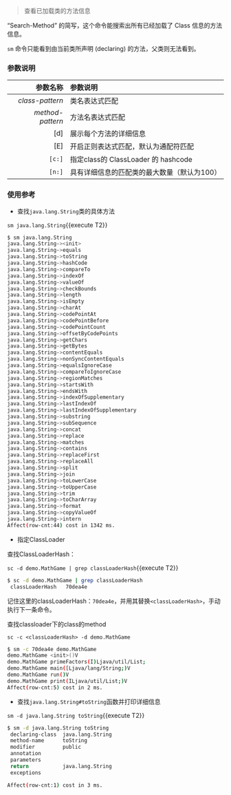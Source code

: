
> 查看已加载类的方法信息

“Search-Method” 的简写，这个命令能搜索出所有已经加载了 Class 信息的方法信息。

`sm` 命令只能看到由当前类所声明 (declaring) 的方法，父类则无法看到。

### 参数说明

|参数名称|参数说明|
|---:|:---|
|*class-pattern*|类名表达式匹配|
|*method-pattern*|方法名表达式匹配|
|[d]|展示每个方法的详细信息|
|[E]|开启正则表达式匹配，默认为通配符匹配|
|`[c:]`|指定class的 ClassLoader 的 hashcode|
|`[n:]`|具有详细信息的匹配类的最大数量（默认为100）|

### 使用参考

* 查找`java.lang.String`类的具体方法

`sm java.lang.String`{{execute T2}}

```bash
$ sm java.lang.String
java.lang.String-><init>
java.lang.String->equals
java.lang.String->toString
java.lang.String->hashCode
java.lang.String->compareTo
java.lang.String->indexOf
java.lang.String->valueOf
java.lang.String->checkBounds
java.lang.String->length
java.lang.String->isEmpty
java.lang.String->charAt
java.lang.String->codePointAt
java.lang.String->codePointBefore
java.lang.String->codePointCount
java.lang.String->offsetByCodePoints
java.lang.String->getChars
java.lang.String->getBytes
java.lang.String->contentEquals
java.lang.String->nonSyncContentEquals
java.lang.String->equalsIgnoreCase
java.lang.String->compareToIgnoreCase
java.lang.String->regionMatches
java.lang.String->startsWith
java.lang.String->endsWith
java.lang.String->indexOfSupplementary
java.lang.String->lastIndexOf
java.lang.String->lastIndexOfSupplementary
java.lang.String->substring
java.lang.String->subSequence
java.lang.String->concat
java.lang.String->replace
java.lang.String->matches
java.lang.String->contains
java.lang.String->replaceFirst
java.lang.String->replaceAll
java.lang.String->split
java.lang.String->join
java.lang.String->toLowerCase
java.lang.String->toUpperCase
java.lang.String->trim
java.lang.String->toCharArray
java.lang.String->format
java.lang.String->copyValueOf
java.lang.String->intern
Affect(row-cnt:44) cost in 1342 ms.
```

* 指定ClassLoader

查找ClassLoaderHash：

`sc -d demo.MathGame | grep classLoaderHash`{{execute T2}}

```bash
$ sc -d demo.MathGame | grep classLoaderHash
 classLoaderHash   70dea4e
```

记住这里的classLoaderHash：`70dea4e`，并用其替换`<classLoaderHash>`，手动执行下一条命令。

查找classloader下的class的method

`sc -c <classLoaderHash> -d demo.MathGame`

```bash
$ sm -c 70dea4e demo.MathGame
demo.MathGame <init>()V
demo.MathGame primeFactors(I)Ljava/util/List;
demo.MathGame main([Ljava/lang/String;)V
demo.MathGame run()V
demo.MathGame print(ILjava/util/List;)V
Affect(row-cnt:5) cost in 2 ms.
```

* 查找`java.lang.String#toString`函数并打印详细信息

`sm -d java.lang.String toString`{{execute T2}}

```bash
$ sm -d java.lang.String toString
 declaring-class  java.lang.String
 method-name      toString
 modifier         public
 annotation
 parameters
 return           java.lang.String
 exceptions

Affect(row-cnt:1) cost in 3 ms.
```
